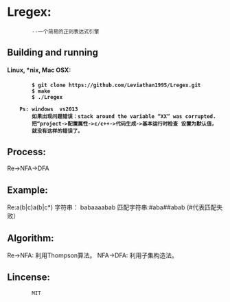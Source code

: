 # Lregex:
            --一个简易的正则表达式引擎
<h2>Building and running</h2>
<h4>Linux, *nix, Mac OSX:<h4>

            $ git clone https://github.com/Leviathan1995/Lregex.git
            $ make
            $ ./Lregex
            
        Ps: windows  vs2013
            如果出现问题错误：stack around the variable “XX” was corrupted.
            把“project->配置属性->c/c++->代码生成->基本运行时检查 设置为默认值，
            就没有这样的错误了。
<h2>Process:</h2>
        Re->NFA->DFA
<h2>Example:</h2>
        Re:a(b|c)a(b|c*)
        字符串：   babaaaabab
        匹配字符串:#aba##abab (#代表匹配失败）
<h2>Algorithm:</h2>
        Re->NFA:
        利用Thompson算法。
        NFA->DFA:
        利用子集构造法。
<h2>Lincense:</h2>

            MIT
